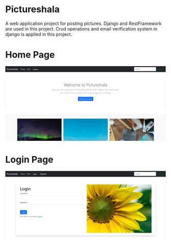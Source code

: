 # Pictureshala
A web application project for posting pictures. Django and RestFramework are used in this project. Crud operations and email verification system in django is applied in this project.

# Home Page

![Home Page](https://github.com/shrey265/Pictureshala/blob/master/homepage.png?raw=true)

# Login Page


![Login Page](https://github.com/shrey265/Pictureshala/blob/master/static/loginpage.png?raw=true)
